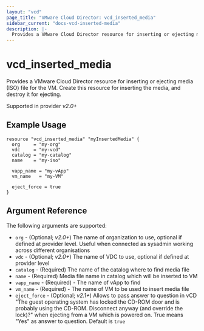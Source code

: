 ```yaml
---
layout: "vcd"
page_title: "VMware Cloud Director: vcd_inserted_media"
sidebar_current: "docs-vcd-inserted-media"
description: |-
  Provides a VMware Cloud Director resource for inserting or ejecting media (ISO) file for the VM. Create this resource for inserting the media, and destroy it for ejecting.
---
```


# vcd\_inserted\_media

Provides a VMware Cloud Director resource for inserting or ejecting media (ISO) file for the VM. Create this resource for inserting the media, and destroy it for ejecting.

Supported in provider *v2.0+*

## Example Usage

```
resource "vcd_inserted_media" "myInsertedMedia" {
  org     = "my-org"
  vdc     = "my-vcd"
  catalog = "my-catalog"
  name    = "my-iso"

  vapp_name = "my-vApp"
  vm_name   = "my-VM"

  eject_force = true
}
```

## Argument Reference

The following arguments are supported:

* `org` - (Optional; *v2.0+*) The name of organization to use, optional if defined at provider level. Useful when connected as sysadmin working across different organisations
* `vdc` - (Optional; *v2.0+*) The name of VDC to use, optional if defined at provider level
* `catalog` - (Required) The name of the catalog where to find media file
* `name` - (Required) Media file name in catalog which will be inserted to VM
* `vapp_name` - (Required) - The name of vApp to find
* `vm_name` - (Required) - The name of VM to be used to insert media file
* `eject_force` - (Optional; *v2.1+*) Allows to pass answer to question in vCD
"The guest operating system has locked the CD-ROM door and is probably using the CD-ROM. 
Disconnect anyway (and override the lock)?" 
when ejecting from a VM which is powered on. True means "Yes" as answer to question. Default is `true`

